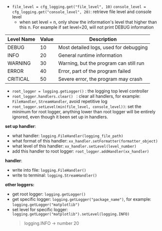




* `file_level = cfg_logging.get("file_level", 10)`
	`console_level = cfg_logging.get("console_level", 20)`: retrieve file level and console level
	* when set level = n, only show the information's level that higher than this n. For example if set level=20, will not print DEBUG information

| **Level Name** | **Value** | **Description**                        |
| -------------- | --------- | -------------------------------------- |
| DEBUG          | 10        | Most detailed logs, used for debugging |
| INFO           | 20        | General runtime information            |
| WARNING        | 30        | Warning, but the program can still run |
| ERROR          | 40        | Error, part of the program failed      |
| CRITICAL       | 50        | Severe error, the program may crash    |


* `root_logger = logging.getLogger()` : the logging top level controller
* `root_logger.handlers.clear() ` : clear all handlers, for example: `FileHandler`, `StreamHandler`, avoid repetitive log
* `root_logger.setLevel(min(file_level, console_level))`: set the minimum for root logger, anything lower than root logger will be entirely ignored, even though it been set up in handlers.


**set up handler**:
* what handler: `logging.FileHandler(logging_file_path)`
* what format of this handler: `xx_handler.setFormatter(formatter_object)`
* what level of this handler: `xx_handler.setLevel(level_number)`
* add this handler to root logger: `root_logger.addHandler(xx_handler)`

**handler**:
* write into file: `logging.FileHandler()`
* write to terminal: `logging.StreamHandler()`


**other loggers:**
* get root logger: `logging.getLogger()`
* get specific logger: `logging.getLogger("package_name")`, for example: `logging.getLogger("matplotlib")`
* set level for specific logger: `logging.getLogger("matplotlib").setLevel(logging.INFO)` 
	> logging.INFO -> number 20

